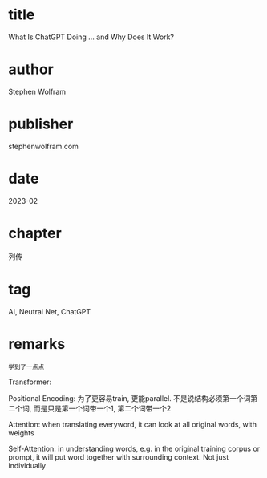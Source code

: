 # title
What Is ChatGPT Doing … and Why Does It Work?

# author
Stephen Wolfram

# publisher
stephenwolfram.com

# date
2023-02

# chapter
列传

# tag
AI, Neutral Net, ChatGPT

# remarks
`学到了一点点`

Transformer:

Positional Encoding: 为了更容易train, 更能parallel. 不是说结构必须第一个词第二个词, 而是只是第一个词带一个1, 第二个词带一个2

Attention: when translating everyword, it can look at all original words, with weights

Self-Attention: in understanding words, e.g. in the original training corpus or prompt, it will put word together with surrounding context. Not just individually

